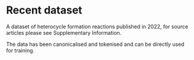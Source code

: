 # Recent dataset
A dataset of heterocycle formation reactions published in 2022, for source articles please see Supplementary Information.

The data has been canonicalised and tokenised and can be directly used for training.
